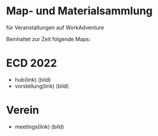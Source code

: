 # Map- und Materialsammlung 
für Veranstaltungen auf WorkAdventure

Beinhaltet zur Zeit folgende Maps:

# ECD 2022
  - hub(link)
  (bild)
  - vorstellung(link)
  (bild)
# Verein
  - meetings(link)
  (bild)
